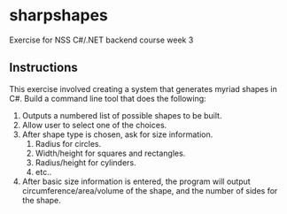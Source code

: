 # sharpshapes
Exercise for NSS C#/.NET backend course week 3

## Instructions

This exercise involved creating a system that generates myriad shapes in C#. Build a command line tool that does the following:

1. Outputs a numbered list of possible shapes to be built.
1. Allow user to select one of the choices.
1. After shape type is chosen, ask for size information.
    1. Radius for circles.
    1. Width/height for squares and rectangles.
    1. Radius/height for cylinders.
    1. etc..
1. After basic size information is entered, the program will output circumference/area/volume of the shape, and the number of sides for the shape.

